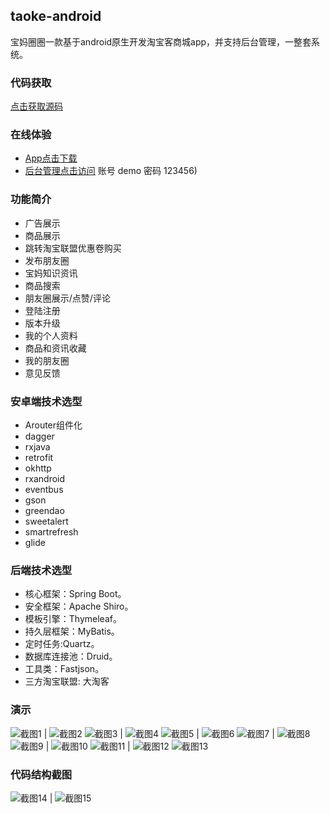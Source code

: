 ## taoke-android
   宝妈圈圈一款基于android原生开发淘宝客商城app，并支持后台管理，一整套系统。

### 代码获取

[点击获取源码](http://bs.yuan988.cn/93.html)

### 在线体验
   * [App点击下载](https://wwau.lanzouo.com/ic3Tx2vbgfyf)
   * [后台管理点击访问](http://demo.yuan988.cn:8888/login) 账号 demo 密码 123456)


### 功能简介
   * 广告展示
   * 商品展示
   * 跳转淘宝联盟优惠卷购买
   * 发布朋友圈
   * 宝妈知识资讯
   * 商品搜索
   * 朋友圈展示/点赞/评论
   * 登陆注册
   * 版本升级
   * 我的个人资料
   * 商品和资讯收藏
   * 我的朋友圈
   * 意见反馈

### 安卓端技术选型
   * Arouter组件化
   * dagger
   * rxjava
   * retrofit
   * okhttp
   * rxandroid
   * eventbus
   * gson
   * greendao
   * sweetalert
   * smartrefresh
   * glide

### 后端技术选型
   * 核心框架：Spring Boot。
   * 安全框架：Apache Shiro。
   * 模板引擎：Thymeleaf。
   * 持久层框架：MyBatis。
   * 定时任务:Quartz。
   * 数据库连接池：Druid。
   * 工具类：Fastjson。
   * 三方淘宝联盟: 大淘客

### 演示

![截图1](http://cdn.yuan988.cn/A1101ECE21BEC99710CB6662AE81F5A0.jpg) | ![截图2](http://cdn.yuan988.cn/FDEA0C9B160635B85069B00C2B12AB1E.jpg)
![截图3](http://cdn.yuan988.cn/AC050D6B43AA5A97EE2626BF10870FCD.jpg) | ![截图4](http://cdn.yuan988.cn/CEE41C7AEE6E945B063F3AE1A7DFA5FC.jpg)
![截图5](http://cdn.yuan988.cn/691B5FB33499CB4C1A26A33A84834B47.jpg) | ![截图6](http://cdn.yuan988.cn/071C660D5DD427D7F6F15FD51F8538BA.jpg)
![截图7](http://cdn.yuan988.cn/D9138BB7A7C3CC4E7E75F17A2BA98DA3.jpg) | ![截图8](http://cdn.yuan988.cn/2401B2C972FC37CA675A2DD1466EB88C.jpg)
![截图9](http://cdn.yuan988.cn/776AFE2632968ED009978E8C43073951.jpg) | ![截图10](http://cdn.yuan988.cn/F5ED098BEEB6EA38A8D0BD202C16DC7C.jpg)
![截图11](http://cdn.yuan988.cn/CADE34AD9B78BF4E41EC55927E8A51EF.jpg) | ![截图12](http://cdn.yuan988.cn/856D15B0E13C6C4AAB9EB01F1408AFFC.jpg)
![截图13](http://cdn.yuan988.cn/B1082273403C8C6F76DCB66CEA19591F.png) 


### 代码结构截图

![截图14](http://cdn.yuan988.cn/63BFBE3D30CD91E4A5D80847E70D53B8.png) | ![截图15](http://cdn.yuan988.cn/1E2D09E1C15F45D10D6D3E94301C97B4.png)



